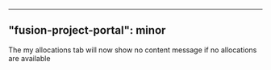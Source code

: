 
---
"fusion-project-portal": minor
--- 
The my allocations tab will now show no content message if no allocations are available
